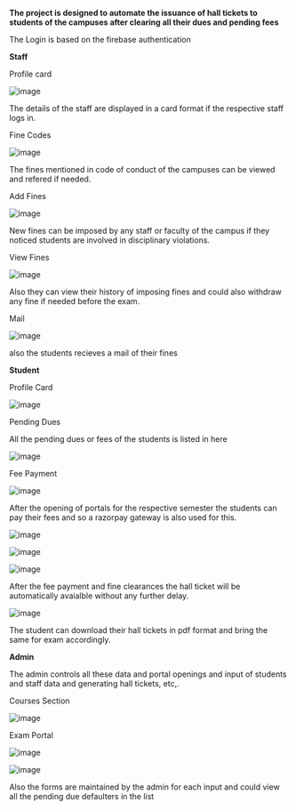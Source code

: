 **The project is designed to automate the issuance of hall tickets to students of the campuses after clearing all their dues and pending fees**

The Login is based on the firebase authentication 

**Staff**

Profile card

![image](https://github.com/user-attachments/assets/1b3bec19-0790-49c2-bccf-369cd4927cbc)

The details of the staff are displayed in a card format if the respective staff logs in.

Fine Codes

![image](https://github.com/user-attachments/assets/5edc49a0-58af-4934-8da8-c402dbda1594)

The fines mentioned in code of conduct of the campuses can be viewed and refered if needed.

Add Fines

![image](https://github.com/user-attachments/assets/2e7a5df9-a5c5-4cfe-b909-fbf0744efc64)

New fines can be imposed by any staff or faculty of the campus if they noticed students are involved in disciplinary violations.

View Fines

![image](https://github.com/user-attachments/assets/cb07fcee-2f7f-4edc-bd2b-cbf63e4e54e4)

Also they can view their history of imposing fines and could also withdraw any fine if needed before the exam. 

Mail 

![image](https://github.com/user-attachments/assets/53d5ca03-0daf-4d63-b1cc-f187682c7a6c)

also the students recieves a mail of their fines

**Student**

Profile Card

![image](https://github.com/user-attachments/assets/c8d6d9b9-a4cc-48b2-9980-9b80f74cd7fa)


Pending Dues

All the pending dues or fees of the students is listed in here

![image](https://github.com/user-attachments/assets/36788c6e-c5e4-42b7-8f2c-666d79f85422)


Fee Payment

![image](https://github.com/user-attachments/assets/b5794640-bbcf-46d2-86b5-dae3c6db17d0)

After the opening of portals for the respective semester the students can pay their fees and so a razorpay gateway is also used for this.

![image](https://github.com/user-attachments/assets/9c45e497-6784-4036-a6da-3eae74814693)

![image](https://github.com/user-attachments/assets/b13d64b9-56fd-4c6c-83ba-1c78c09ae148)

![image](https://github.com/user-attachments/assets/85953f6f-b562-4e21-9782-21a30c3a9452)

After the fee payment and fine clearances the hall ticket will be automatically avaialble without any further delay.

![image](https://github.com/user-attachments/assets/789d2dd7-473f-48b4-ae3d-871c176c36ff)

The student can download their hall tickets in pdf format and bring the same for exam accordingly.



**Admin**

The admin controls all these data and portal openings and input of students and staff data and generating hall tickets, etc,.

Courses Section

![image](https://github.com/user-attachments/assets/dfe178c1-662b-44b3-881e-3daac1256ac6)


Exam Portal

![image](https://github.com/user-attachments/assets/315f6ae4-cc7d-4480-8937-57412d48bd63)

![image](https://github.com/user-attachments/assets/8603f351-549a-495f-afcb-2d4ab8a45775)

Also the forms are maintained by the admin for each input and could view all the pending due defaulters in the list







